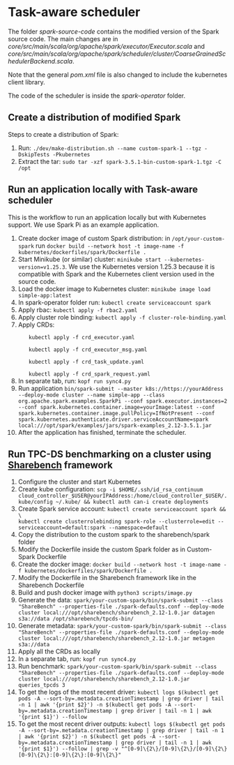 # Task-aware scheduler #
The folder *spark-source-code* contains the modified version of the Spark source code. The main changes are in _core/src/main/scala/org/apache/spark/executor/Executor.scala_
and _core/src/main/scala/org/apache/spark/scheduler/cluster/CoarseGrainedSchedulerBackend.scala_. 

Note that the general _pom.xml_ file is also changed to include the kubernetes client library.

The code of the scheduler is inside the _spark-operator_ folder.

## Create a distribution of modified Spark ##
Steps to create a distribution of Spark:
<ol>
  <li> Run: <code>./dev/make-distribution.sh --name custom-spark-1 --tgz -DskipTests -Pkubernetes</code> </li>
  <li> Extract the tar: <code>sudo tar -xzf spark-3.5.1-bin-custom-spark-1.tgz -C /opt</code></li>
</ol>

## Run an application locally with Task-aware scheduler ##
This is the workflow to run an application locally but with Kubernetes support. We use Spark Pi as an example application.
<ol>
  <li> Create docker image of custom Spark distribution: in <code>/opt/your-custom-spark</code> run <code>docker build --network host -t image-name -f kubernetes/dockerfiles/spark/Dockerfile .</code></li>
  <li> Start Minikube (or similar) cluster: <code>minikube start --kubernetes-version=v1.25.3</code>. We use the Kubernetes version 1.25.3 because it is compatible with Spark and the Kubernetes client version used in the source code.</li>
  <li> Load the docker image to Kubernetes cluster: <code>minikube image load simple-app:latest</code></li>
  <li> In spark-operator folder run: <code>kubectl create serviceaccount spark</code></li>
  <li> Apply rbac: <code>kubectl apply -f rbac2.yaml</code></li>
  <li> Apply cluster role binding: <code>kubectl apply -f cluster-role-binding.yaml</code></li>
  <li> Apply CRDs: </li>
  <ul> <code>kubectl apply -f crd_executor.yaml</code></ul>
  <ul> <code>kubectl apply -f crd_executor_msg.yaml</code></ul>
  <ul> <code>kubectl apply -f crd_task_update.yaml</code></ul>
  <ul> <code>kubectl apply -f crd_spark_request.yaml</code></ul>
  <li> In separate tab, run: <code>kopf run sync4.py</code></li>
  <li> Run application <code>bin/spark-submit --master k8s://https://yourAddress --deploy-mode cluster --name simple-app --class org.apache.spark.examples.SparkPi --conf spark.executor.instances=2 --conf spark.kubernetes.container.image=yourImage:latest --conf spark.kubernetes.container.image.pullPolicy=IfNotPresent --conf spark.kubernetes.authenticate.driver.serviceAccountName=spark local:///opt/spark/examples/jars/spark-examples_2.12-3.5.1.jar</code></li>
  <li> After the application has finished, terminate the scheduler.</li>
</ol>

## Run TPC-DS benchmarking on a cluster using [Sharebench](https://github.com/lkm-schulz/sharebench) framework ##
<ol>
  <li> Configure the cluster and start Kubernetes</li>
  <li> Create kube configuration: <code>scp -i $HOME/.ssh/id_rsa_continuum cloud_controller_$USER@yourIPAddress:/home/cloud_controller_$USER/.kube/config ~/.kube/ && kubectl auth can-i create deployments</code></li>
  <li> Create Spark service account: <code>kubectl create serviceaccount spark && \
kubectl create clusterrolebinding spark-role --clusterrole=edit --serviceaccount=default:spark --namespace=default</code></li>
  <li> Copy the distribution to the custom spark to the sharebench/spark folder </li>
  <li> Modify the Dockerfile inside the custom Spark folder as in Custom-Spark Dockerfile</li>
  <li> Create the docker image: <code>docker build --network host -t image-name -f kubernetes/dockerfiles/spark/Dockerfile .</code></li>
  <li> Modify the Dockerfile in the Sharebench framework like in the Sharebench Dockerfile </li>
  <li> Build and push docker image with <code>python3 scripts/image.py</code></li>
  <li> Generate the data: <code>spark/your-custom-spark/bin/spark-submit --class "ShareBench" --properties-file ./spark-defaults.conf --deploy-mode cluster local:///opt/sharebench/sharebench_2.12-1.0.jar datagen s3a://data /opt/sharebench/tpcds-bin/</code></li>
  <li> Generate metadata: <code>spark/your-custom-spark/bin/spark-submit --class "ShareBench" --properties-file ./spark-defaults.conf --deploy-mode cluster local:///opt/sharebench/sharebench_2.12-1.0.jar metagen s3a://data</code></li>
  <li> Apply all the CRDs as locally </li>
  <li> In a separate tab, run: <code>kopf run sync4.py</code></li>
  <li> Run benchmark: <code>spark/your-custom-spark/bin/spark-submit --class "ShareBench" --properties-file ./spark-defaults.conf --deploy-mode cluster local:///opt/sharebench/sharebench_2.12-1.0.jar queries_tpcds 3</code></li>
  <li> To get the logs of the most recent driver: <code>kubectl logs $(kubectl get pods -A --sort-by=.metadata.creationTimestamp | grep driver | tail -n 1 | awk '{print $2}') -n $(kubectl get pods -A --sort-by=.metadata.creationTimestamp | grep driver | tail -n 1 | awk '{print $1}') --follow</code></li>
  <li> To get the most recent driver outputs: <code>kubectl logs $(kubectl get pods -A --sort-by=.metadata.creationTimestamp | grep driver | tail -n 1 | awk '{print $2}') -n $(kubectl get pods -A --sort-by=.metadata.creationTimestamp | grep driver | tail -n 1 | awk '{print $1}') --follow | grep -v "^[0-9]\{2\}/[0-9]\{2\}/[0-9]\{2\} [0-9]\{2\}:[0-9]\{2\}:[0-9]\{2\}"</code></li>
</ol>

